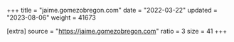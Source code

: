 +++
title = "jaime.gomezobregon.com"
date = "2022-03-22"
updated = "2023-08-06"
weight = 41673

[extra]
source = "https://jaime.gomezobregon.com"
ratio = 3
size = 41
+++
